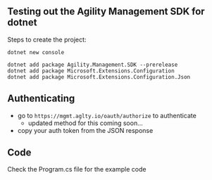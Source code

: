 ## Testing out the Agility Management SDK for dotnet

Steps to create the project:
```
dotnet new console

dotnet add package Agility.Management.SDK --prerelease
dotnet add package Microsoft.Extensions.Configuration
dotnet add package Microsoft.Extensions.Configuration.Json

```

## Authenticating
- go to `https://mgmt.aglty.io/oauth/authorize` to authenticate
	- updated method for this coming soon...
- copy your auth token from the JSON response

## Code
Check the Program.cs file for the example code


